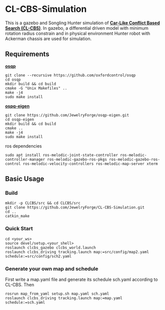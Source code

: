 # CL-CBS-Simulation

This is a gazebo and Songling Hunter simulation of [**Car-Like Conflict Based Search (CL-CBS)**](https://github.com/APRIL-ZJU/CL-CBS). In gazebo, a differential driven model with minimum rotation radius constrain  and in physical environment Hunter robot with Ackerman chassis are used for simulation.

## Requirements
[**osqp**](https://osqp.org/docs/get_started/sources.html#build-from-sources)

```shell
git clone --recursive https://github.com/oxfordcontrol/osqp
cd osqp
mkdir build && cd build
cmake -G "Unix Makefiles" ..
make -j4
sudo make install
```

[**ospq-eigen**](https://github.com/robotology/osqp-eigen)

```shell
git clone https://github.com/JewelryForge/osqp-eigen.git
cd osqp-eigen
mkdir build && cd build
cmake ..
make -j4
sudo make install
```

ros dependencies

```shell
sudo apt install ros-melodic-joint-state-controller ros-melodic-controller-manager ros-melodic-gazebo-ros-pkgs ros-melodic-gazebo-ros-control ros-melodic-velocity-controllers ros-melodic-map-server xterm
```

## Basic Usage

### Build

```shell
mkdir -p CLCBS/src && cd CLCBS/src
git clone https://github.com/JewelryForge/CL-CBS-Simulation.git
cd ..
catkin_make
```

### Quick Start

```shell
cd <your_ws>
source devel/setup.<your_shell>
roslaunch clcbs_gazebo clcbs_world.launch
roslaunch clcbs_driving tracking.launch map:=src/config/map2.yaml schedule:=src/config/sch2.yaml
```

### Generate your own map and schedule

First write a map.yaml file and generate its schedule sch.yaml according to CL-CBS. Then

```shell
rosrun map_from_yaml setup.sh map.yaml sch.yaml
roslaunch clcbs_driving tracking.launch map:=map.yaml schedule:=sch.yaml
```

 

